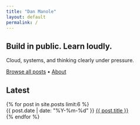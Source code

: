 ```yaml
---
title: "Dan Manole"
layout: default
permalink: /
---
```


<main>
  <section>
    <h1>Build in public. Learn loudly.</h1>
    <p>Cloud, systems, and thinking clearly under pressure.</p>
    <p><a href="/archive.html">Browse all posts</a> • <a href="/about/">About</a></p>
  </section>

  <section>
    <h2>Latest</h2>
    {% for post in site.posts limit:6 %}
      <div>
        <time datetime="{{ post.date | date_to_xmlschema }}">{{ post.date | date: "%Y-%m-%d" }}</time>
        <a href="{{ post.url | relative_url }}">{{ post.title }}</a>
      </div>
    {% endfor %}
  </section>
</main>
